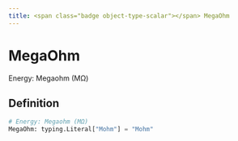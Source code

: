 ```yaml
---
title: <span class="badge object-type-scalar"></span> MegaOhm
---
```

# <span class="badge object-type-scalar"></span> MegaOhm

Energy: Megaohm (MΩ)

## Definition

```python
# Energy: Megaohm (MΩ)
MegaOhm: typing.Literal["Mohm"] = "Mohm"
```
